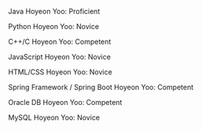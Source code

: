 Java
  Hoyeon Yoo: Proficient 
  
Python
  Hoyeon Yoo: Novice 
  
C++/C
  Hoyeon Yoo: Competent
  
JavaScript
  Hoyeon Yoo: Novice 
  
HTML/CSS
  Hoyeon Yoo: Novice 
  
Spring Framework / Spring Boot
  Hoyeon Yoo: Competent
  
Oracle DB
  Hoyeon Yoo: Competent
  
MySQL
  Hoyeon Yoo: Novice
